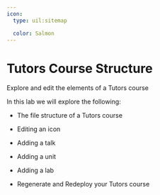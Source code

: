 ```yaml
---
icon:
  type: uil:sitemap

  color: Salmon
---
```


# Tutors Course Structure

Explore and edit the elements of a Tutors course

In this lab we will explore the following:

- The file structure of a Tutors course

- Editing an icon

- Adding a talk

- Adding a unit

- Adding a lab

- Regenerate and Redeploy your Tutors course